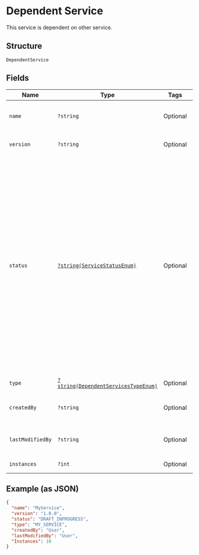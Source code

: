 
# Dependent Service

This service is dependent on other service.

## Structure

`DependentService`

## Fields

| Name | Type | Tags | Description | Getter | Setter |
|  --- | --- | --- | --- | --- | --- |
| `name` | `?string` | Optional | Name of the service needs to be deployed.<br>**Constraints**: *Maximum Length*: `64`, *Pattern*: `^[a-zA-Z0-9\-_]+$` | getName(): ?string | setName(?string name): void |
| `version` | `?string` | Optional | Version of the service being used.<br>**Constraints**: *Maximum Length*: `10`, *Pattern*: `^[0-9\.]+$` | getVersion(): ?string | setVersion(?string version): void |
| `status` | [`?string(ServiceStatusEnum)`](../../doc/models/service-status-enum.md) | Optional | Can have any value as - DRAFT_INPROGRESS, DRAFT_COMPLETE, DESIGN_INPROGRESS, DESIGN_FAILED, DESIGN_COMPLETED, VALIDATION_INPROGRESS,  VALIDATION_FAILED, VALIDATION_COMPLETED, TESTING_INPROGRESS, TESTING_FAILED, TESTING_COMPLETED, READY_TO_USE_INPROGRESS, READY_TO_USE_FAILED, READY_TO_USE_COMPLETED, READY_TO_PRIVATE_USE_INPROGRESS, READY_TO_PRIVATE_USE_FAILED, READY_TO_PRIVATE_USE_COMPLETED,  PUBLISH_INPROGRESS,  PUBLISH_FAILED,  PUBLISH_COMPLETED,  CERTIFY_INPROGRESS,  CERTIFY_FAILED, CERTIFY_COMPLETED, DEPRECATE_INPROGRESS,  DEPRECATE_FAILED, DEPRECATE_COMPLETED, MARKDELETE_INPROGRESS, MARKDELETE_FAILED, MARKDELETE_COMPLETED. | getStatus(): ?string | setStatus(?string status): void |
| `type` | [`?string(DependentServicesTypeEnum)`](../../doc/models/dependent-services-type-enum.md) | Optional | List of dependent services type. | getType(): ?string | setType(?string type): void |
| `createdBy` | `?string` | Optional | User who created the service. Part of response only.<br>**Constraints**: *Maximum Length*: `32`, *Pattern*: `^[a-zA-Z0-9\-_]+$` | getCreatedBy(): ?string | setCreatedBy(?string createdBy): void |
| `lastModifiedBy` | `?string` | Optional | User who last modified the service. Part of response only.<br>**Constraints**: *Maximum Length*: `32`, *Pattern*: `^[a-zA-Z0-9\-_]+$` | getLastModifiedBy(): ?string | setLastModifiedBy(?string lastModifiedBy): void |
| `instances` | `?int` | Optional | Instances of a service.<br>**Constraints**: `<= 1024` | getInstances(): ?int | setInstances(?int instances): void |

## Example (as JSON)

```json
{
  "name": "MyService",
  "version": "1.0.0",
  "status": "DRAFT_INPROGRESS",
  "type": "MY_SERVICE",
  "createdBy": "User",
  "lastModifiedBy": "User",
  "Instances": 10
}
```

